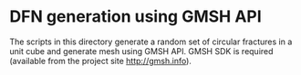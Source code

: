 # DFN generation using GMSH API

The scripts in this directory generate a random set of circular fractures in a unit cube and generate mesh using GMSH API.
GMSH SDK is required (available from the project site http://gmsh.info).
